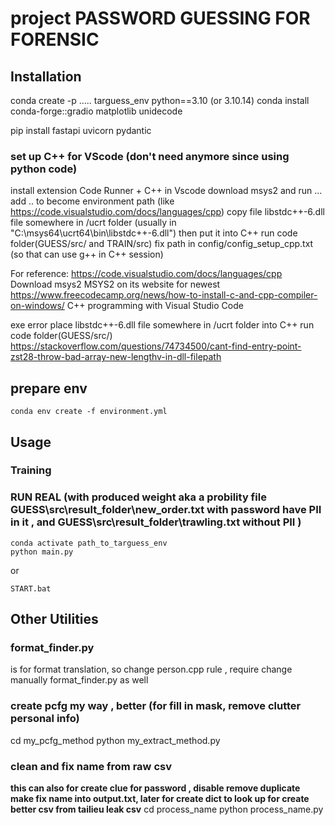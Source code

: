 # project PASSWORD GUESSING FOR FORENSIC 
## Installation 
conda create -p ..... targuess_env python==3.10  (or 3.10.14)
conda install conda-forge::gradio matplotlib unidecode


pip install fastapi uvicorn pydantic



### set up C++ for VScode (don't need anymore since using python code)
install extension Code Runner + C++ in Vscode 
download msys2 and run ... add .. to become environment path (like https://code.visualstudio.com/docs/languages/cpp)
copy file libstdc++-6.dll file somewhere in /ucrt folder (usually in "C:\msys64\ucrt64\bin\libstdc++-6.dll")
then put it into C++ run code folder(GUESS/src/ and TRAIN/src) 
fix path in config/config_setup_cpp.txt (so that can use g++ in C++ session)


For reference:
https://code.visualstudio.com/docs/languages/cpp
Download msys2 MSYS2 on its website for newest
https://www.freecodecamp.org/news/how-to-install-c-and-cpp-compiler-on-windows/
C++ programming with Visual Studio Code

exe error 
place libstdc++-6.dll file somewhere in /ucrt folder into C++ run code folder(GUESS/src/)
https://stackoverflow.com/questions/74734500/cant-find-entry-point-zst28-throw-bad-array-new-lengthv-in-dll-filepath


## prepare env
```
conda env create -f environment.yml
```

## Usage 
### Training 
### RUN REAL (with produced weight aka a probility file GUESS\src\result_folder\new_order.txt with password have PII in it , and GUESS\src\result_folder\trawling.txt without PII )
```
conda activate path_to_targuess_env
python main.py
```
or <br>
```
START.bat
```


## Other Utilities 
### format_finder.py 
is for format translation, so change person.cpp rule , require change manually format_finder.py as well


### create pcfg my way , better (for fill in mask, remove clutter personal info)
cd my_pcfg_method
python my_extract_method.py

### clean and fix name from raw csv 
**this can also for create clue for password , disable remove duplicate**
**make fix name into output.txt, later for create dict to look up for create better csv from tailieu leak csv**
cd process_name 
python process_name.py





